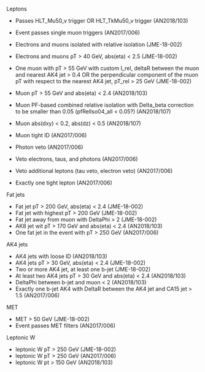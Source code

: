 Leptons
- Passes HLT_Mu50_v trigger OR HLT_TkMu50_v trigger (AN2018/103)
- Event passes single muon triggers (AN2017/006)
- Electrons and muons isolated with relative isolation (JME-18-002)
- Electrons and muons pT > 40 GeV, abs(eta) < 2.5 (JME-18-002)

- One muon with pT > 55 GeV with custom I_rel, deltaR between the muon and nearest AK4 jet > 0.4 OR the perpendicular component of the muon pT with respect to the nearest AK4 jet, pT_rel > 25 GeV (JME-18-002)
- Muon pT > 55 GeV and abs(eta) < 2.4 (AN2018/103)
- Muon PF-based combined relative isolation with Delta_beta correction to be smaller than 0.05 (pfRelIso04_all < 0.05?) (AN2018/107)
- Muon abs(dxy) < 0.2, abs(dz) < 0.5 (AN2018/107)
- Muon tight ID (AN2017/006)

- Photon veto (AN2017/006)
- Veto electrons, taus, and photons (AN2017/006)
- Veto additional leptons (tau veto, electron veto) (AN2017/006)
- Exactly one tight lepton (AN2017/006)

Fat jets
- Fat jet pT > 200 GeV, abs(eta) < 2.4 (JME-18-002)
- Fat jet with highest pT > 200 GeV (JME-18-002)
- Fat jet away from muon with DeltaPhi > 2 (JME-18-002)
- AK8 jet wit pT > 170 GeV and abs(eta) < 2.4 (AN2018/103)
- One fat jet in the event with pT > 250 GeV (AN2017/006)

AK4 jets
- AK4 jets with loose ID (AN2018/103)
- AK4 jets pT > 30 GeV, abs(eta) < 2.4 (JME-18-002)
- Two or more AK4 jet, at least one b-jet (JME-18-002)
- At least two AK4 jets pT > 30 GeV and abs(eta) < 2.4 (AN2018/103)
- DeltaPhi between b-jet and muon < 2 (AN2018/103)
- Exactly one b-jet AK4 with DeltaR between the AK4 jet and CA15 jet > 1.5 (AN2017/006)

MET
- MET > 50 GeV (JME-18-002)
- Event passes MET filters (AN2017/006)

Leptonic W
- leptonic W pT > 250 GeV (JME-18-002)
- leptonic W pT > 250 GeV (AN2017/006)
- leptonic W pt > 150 GeV (AN2018/103)